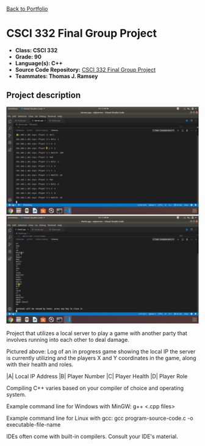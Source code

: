 [Back to Portfolio](./)

CSCI 332 Final Group Project
===============

-   **Class: CSCI 332** 
-   **Grade: 90**
-   **Language(s): C++**
-   **Source Code Repository:** [CSCI 332 Final Group Project](https://github.com/paulryanmc/332-Team-Project)  
-   **Teammates: Thomas J. Ramsey**

## Project description

![332-Group-Project-1](images/project1demo.png)
![332-Group-Project-2](images/project1demo2.png)

Project that utilizes a local server to play a game with another party that involves running into each other to deal damage.

Pictured above: Log of an in progress game showing the local IP the server is currently utilizing and the players X and Y coordinates in the game, along with their health and roles.

|A| Local IP Address
|B| Player Number
|C| Player Health
|D| Player Role

Compiling C++ varies based on your compiler of choice and operating system.

Example command line for Windows with MinGW:
g++ <.cpp files>
  
Example command line for Linux with gcc:
gcc program-source-code.c -o executable-file-name

IDEs often come with built-in compilers. Consult your IDE's material.
